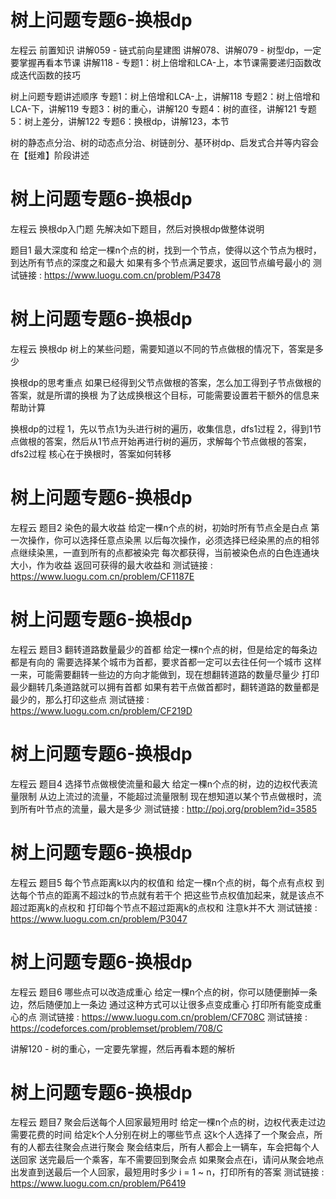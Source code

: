 <!-- Slide number: 1 -->
# 树上问题专题6-换根dp
左程云
前置知识
讲解059 - 链式前向星建图
讲解078、讲解079 - 树型dp，一定要掌握再看本节课
讲解118 - 专题1：树上倍增和LCA-上，本节课需要递归函数改成迭代函数的技巧

树上问题专题讲述顺序
专题1：树上倍增和LCA-上，讲解118
专题2：树上倍增和LCA-下，讲解119
专题3：树的重心，讲解120
专题4：树的直径，讲解121
专题5：树上差分，讲解122
专题6：换根dp，讲解123，本节

树的静态点分治、树的动态点分治、树链剖分、基环树dp、启发式合并等内容会在【挺难】阶段讲述

<!-- Slide number: 2 -->
# 树上问题专题6-换根dp
左程云
换根dp入门题
先解决如下题目，然后对换根dp做整体说明

题目1
最大深度和
给定一棵n个点的树，找到一个节点，使得以这个节点为根时，到达所有节点的深度之和最大
如果有多个节点满足要求，返回节点编号最小的
测试链接 : https://www.luogu.com.cn/problem/P3478

<!-- Slide number: 3 -->
# 树上问题专题6-换根dp
左程云
换根dp
树上的某些问题，需要知道以不同的节点做根的情况下，答案是多少

换根dp的思考重点
如果已经得到父节点做根的答案，怎么加工得到子节点做根的答案，就是所谓的换根
为了达成换根这个目标，可能需要设置若干额外的信息来帮助计算

换根dp的过程
1，先以节点1为头进行树的遍历，收集信息，dfs1过程
2，得到1节点做根的答案，然后从1节点开始再进行树的遍历，求解每个节点做根的答案，dfs2过程
核心在于换根时，答案如何转移

<!-- Slide number: 4 -->
# 树上问题专题6-换根dp
左程云
题目2
染色的最大收益
给定一棵n个点的树，初始时所有节点全是白点
第一次操作，你可以选择任意点染黑
以后每次操作，必须选择已经染黑的点的相邻点继续染黑，一直到所有的点都被染完
每次都获得，当前被染色点的白色连通块大小，作为收益
返回可获得的最大收益和
测试链接 : https://www.luogu.com.cn/problem/CF1187E

<!-- Slide number: 5 -->
# 树上问题专题6-换根dp
左程云
题目3
翻转道路数量最少的首都
给定一棵n个点的树，但是给定的每条边都是有向的
需要选择某个城市为首都，要求首都一定可以去往任何一个城市
这样一来，可能需要翻转一些边的方向才能做到，现在想翻转道路的数量尽量少
打印最少翻转几条道路就可以拥有首都
如果有若干点做首都时，翻转道路的数量都是最少的，那么打印这些点
测试链接 : https://www.luogu.com.cn/problem/CF219D

<!-- Slide number: 6 -->
# 树上问题专题6-换根dp
左程云
题目4
选择节点做根使流量和最大
给定一棵n个点的树，边的边权代表流量限制
从边上流过的流量，不能超过流量限制
现在想知道以某个节点做根时，流到所有叶节点的流量，最大是多少
测试链接 : http://poj.org/problem?id=3585

<!-- Slide number: 7 -->
# 树上问题专题6-换根dp
左程云
题目5
每个节点距离k以内的权值和
给定一棵n个点的树，每个点有点权
到达每个节点的距离不超过k的节点就有若干个
把这些节点权值加起来，就是该点不超过距离k的点权和
打印每个节点不超过距离k的点权和
注意k并不大
测试链接 : https://www.luogu.com.cn/problem/P3047

<!-- Slide number: 8 -->
# 树上问题专题6-换根dp
左程云
题目6
哪些点可以改造成重心
给定一棵n个点的树，你可以随便删掉一条边，然后随便加上一条边
通过这种方式可以让很多点变成重心
打印所有能变成重心的点
测试链接 : https://www.luogu.com.cn/problem/CF708C
测试链接 : https://codeforces.com/problemset/problem/708/C

讲解120 - 树的重心，一定要先掌握，然后再看本题的解析

<!-- Slide number: 9 -->
# 树上问题专题6-换根dp
左程云
题目7
聚会后送每个人回家最短用时
给定一棵n个点的树，边权代表走过边需要花费的时间
给定k个人分别在树上的哪些节点
这k个人选择了一个聚会点，所有的人都去往聚会点进行聚会
聚会结束后，所有人都会上一辆车，车会把每个人送回家
送完最后一个乘客，车不需要回到聚会点
如果聚会点在i，请问从聚会地点出发直到送最后一个人回家，最短用时多少
i = 1 ~ n，打印所有的答案
测试链接 : https://www.luogu.com.cn/problem/P6419